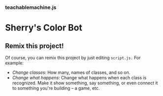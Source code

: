 ### teachablemachine.js
# Sherry's Color Bot

## Remix this project!

Of course, you can remix this project by just editing `script.js.` For example:
- *Change classes*: How many, names of classes, and so on.
- *Change what happens*: Change what happens when each class is recognized. Make it show something,
say something, or even connect it to something you're building – a game, etc.
